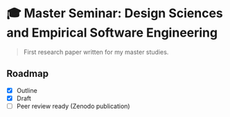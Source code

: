 # 🎓 Master Seminar: Design Sciences and Empirical Software Engineering

> First research paper written for my master studies.

## Roadmap

- [x] Outline
- [x] Draft
- [ ] Peer review ready (Zenodo publication)
